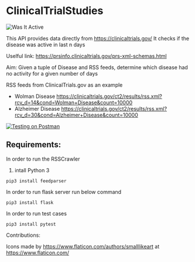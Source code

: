 # ClinicalTrialStudies
![Was It Active](https://www.flaticon.com/svg/static/icons/png/128/3017/3017586.png) 

This API provides data directly from https://clinicaltrials.gov/
It checks if the disease was active in last n days

Uselful link:
https://prsinfo.clinicaltrials.gov/prs-xml-schemas.html

Aim: Given a tuple of Disease and RSS feeds, determine which disease had no activity for a given number of days
 
RSS feeds from ClinicalTrials.gov as an example 
*	Wolman Disease https://clinicaltrials.gov/ct2/results/rss.xml?rcv_d=14&cond=Wolman+Disease&count=10000
*	Alzheimer Disease https://clinicaltrials.gov/ct2/results/rss.xml?rcv_d=30&cond=Alzheimer+Disease&count=10000
 

[![Testing on Postman](https://files.realpython.com/media/flask-nginx-gunicorn-architecture.012eb1c10f5e.jpg)](https://youtu.be/AF76jtQVJ8o)

## Requirements:
In order to run the RSSCrawler
1. intall Python 3
``` 
pip3 install feedparser 
```

In order to run flask server run below command
````
pip3 install flask
````

In order to run test cases
```
pip3 install pytest
```

Contributions:

Icons made by https://www.flaticon.com/authors/smalllikeart at https://www.flaticon.com/